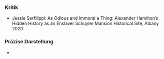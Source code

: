 ### Kritik

* Jessie Serfilippi: As Odious and Immoral a Thing: Alexander Hamilton’s Hidden History as an Enslaver Schuyler Mansion Historical Site, Albany 2020

### Präzise Darstellung

* 